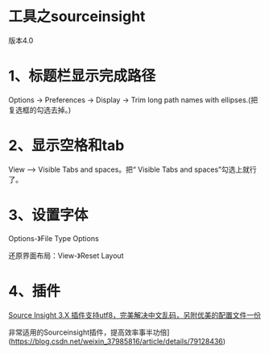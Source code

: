 # 工具之sourceinsight

版本4.0

# 1、标题栏显示完成路径

 Options -> Preferences -> Display -> Trim long path names with ellipses.(把复选框的勾选去掉。) 

# 2、显示空格和tab

 View --> Visible Tabs and spaces。把“ Visible Tabs and spaces”勾选上就行了。 

# 3、设置字体

Options-》File Type Options

还原界面布局：View-》Reset Layout

# 4、插件
[Source Insight 3.X 插件支持utf8，完美解决中文乱码，另附优美的配置文件一份](https://blog.csdn.net/wowocpp/article/details/83658976)

非常适用的Sourceinsight插件，提高效率事半功倍](https://blog.csdn.net/weixin_37985816/article/details/79128436)











